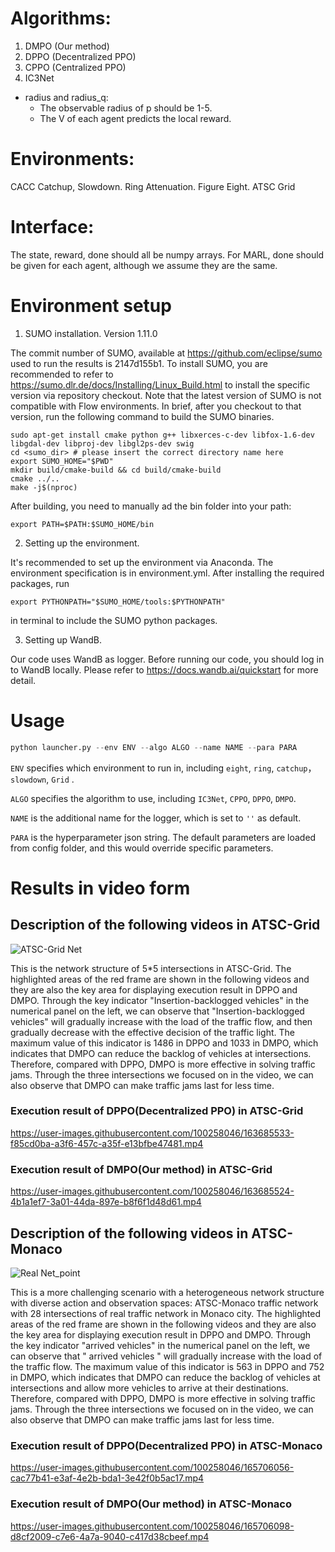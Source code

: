 # Algorithms:
1. DMPO (Our method)
2. DPPO (Decentralized PPO)
4. CPPO (Centralized PPO)
5. IC3Net

* radius and radius_q: 
    * The observable radius of p should be 1-5.
    * The V of each agent predicts the local reward.
    
# Environments:
CACC Catchup, Slowdown.
Ring Attenuation.
Figure Eight.
ATSC Grid


# Interface:
The state, reward, done should all be numpy arrays.
For MARL, done should be given for each agent, although we assume they are the same.

# Environment setup
1. SUMO installation. Version 1.11.0

The commit number of SUMO, available at https://github.com/eclipse/sumo used to run the results is 2147d155b1.
To install SUMO, you are recommended to refer to https://sumo.dlr.de/docs/Installing/Linux_Build.html to install the specific version via repository checkout. Note that the latest version of SUMO is not compatible with Flow environments.
In brief, after you checkout to that version, run the following command to build the SUMO binaries.
```
sudo apt-get install cmake python g++ libxerces-c-dev libfox-1.6-dev libgdal-dev libproj-dev libgl2ps-dev swig
cd <sumo_dir> # please insert the correct directory name here
export SUMO_HOME="$PWD"
mkdir build/cmake-build && cd build/cmake-build
cmake ../..
make -j$(nproc)
```
After building, you need to manually ad the bin folder into your path:
```
export PATH=$PATH:$SUMO_HOME/bin
```

2. Setting up the environment.

It's recommended to set up the environment via Anaconda. The environment specification is in environment.yml.
After installing the required packages, run
```
export PYTHONPATH="$SUMO_HOME/tools:$PYTHONPATH"
```
in terminal to include the SUMO python packages.

3. Setting up WandB.

Our code uses WandB as logger. Before running our code, you should log in to WandB locally. Please refer to https://docs.wandb.ai/quickstart for more detail.

# Usage
```python
python launcher.py --env ENV --algo ALGO --name NAME --para PARA
```
`ENV` specifies which environment to run in, including `eight`, `ring`, `catchup`， `slowdown`, `Grid` .

`ALGO` specifies the algorithm to use, including `IC3Net`, `CPPO`, `DPPO`, `DMPO`.

`NAME` is the additional name for the logger, which is set to `''` as default.

`PARA` is the hyperparameter json string. The default parameters are loaded from config folder, and this would override specific parameters.

# Results in video form
## Description of the following videos in ATSC-Grid
![ATSC-Grid Net](https://user-images.githubusercontent.com/100258046/163699030-7e9ad4f4-8f62-43ad-8825-4d7ffeb7df1f.png)

This is the network structure of 5*5 intersections in ATSC-Grid. The highlighted areas of the red frame are shown in the following videos and they are also the key area for displaying execution result in DPPO and DMPO. Through the key indicator "Insertion-backlogged vehicles" in the numerical panel on the left, we can observe that "Insertion-backlogged vehicles" will gradually increase with the load of the traffic flow, and then gradually decrease with the effective decision of the traffic light. The maximum value of this indicator is 1486 in DPPO and 1033 in DMPO, which indicates that DMPO can reduce the backlog of vehicles at intersections. Therefore, compared with DPPO, DMPO is more effective in solving traffic jams. Through the three intersections we focused on in the video, we can also observe that DMPO can make traffic jams last for less time.


### Execution result of DPPO(Decentralized PPO) in ATSC-Grid
https://user-images.githubusercontent.com/100258046/163685533-f85cd0ba-a3f6-457c-a35f-e13bfbe47481.mp4

### Execution result of DMPO(Our method) in ATSC-Grid
https://user-images.githubusercontent.com/100258046/163685524-4b1a1ef7-3a01-44da-897e-b8f6f1d48d61.mp4



## Description of the following videos in ATSC-Monaco
![Real Net_point](https://user-images.githubusercontent.com/100258046/165713991-04522202-c3a2-4b52-b17c-70b9b06d305c.png)

This is a more challenging scenario with a heterogeneous network structure with diverse action and observation spaces: ATSC-Monaco traffic network with 28 intersections of real traffic network in Monaco city. The highlighted areas of the red frame are shown in the following videos and they are also the key area for displaying execution result in DPPO and DMPO. Through the key indicator "arrived  vehicles" in the numerical panel on the left, we can observe that " arrived  vehicles " will gradually increase with the load of the traffic flow. The maximum value of this indicator is 563 in DPPO and 752 in DMPO, which indicates that DMPO can reduce the backlog of vehicles at intersections and allow more vehicles to arrive at their destinations. Therefore, compared with DPPO, DMPO is more effective in solving traffic jams. Through the three intersections we focused on in the video, we can also observe that DMPO can make traffic jams last for less time.



### Execution result of DPPO(Decentralized PPO) in ATSC-Monaco
https://user-images.githubusercontent.com/100258046/165706056-cac77b41-e3af-4e2b-bda1-3e42f0b5ac17.mp4

### Execution result of DMPO(Our method) in ATSC-Monaco
https://user-images.githubusercontent.com/100258046/165706098-d8cf2009-c7e6-4a7a-9040-c417d38cbeef.mp4

